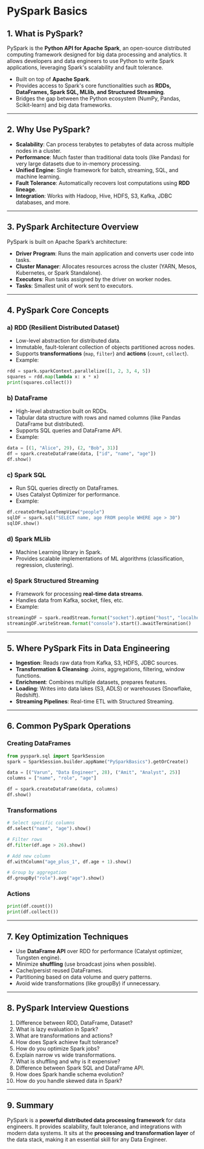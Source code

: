 # PySpark Basics

## 1. What is PySpark?

PySpark is the **Python API for Apache Spark**, an open-source distributed computing framework designed for big data processing and analytics. It allows developers and data engineers to use Python to write Spark applications, leveraging Spark's scalability and fault tolerance.

* Built on top of **Apache Spark**.
* Provides access to Spark's core functionalities such as **RDDs, DataFrames, Spark SQL, MLlib, and Structured Streaming**.
* Bridges the gap between the Python ecosystem (NumPy, Pandas, Scikit-learn) and big data frameworks.

---

## 2. Why Use PySpark?

* **Scalability**: Can process terabytes to petabytes of data across multiple nodes in a cluster.
* **Performance**: Much faster than traditional data tools (like Pandas) for very large datasets due to in-memory processing.
* **Unified Engine**: Single framework for batch, streaming, SQL, and machine learning.
* **Fault Tolerance**: Automatically recovers lost computations using **RDD lineage**.
* **Integration**: Works with Hadoop, Hive, HDFS, S3, Kafka, JDBC databases, and more.

---

## 3. PySpark Architecture Overview

PySpark is built on Apache Spark’s architecture:

* **Driver Program**: Runs the main application and converts user code into tasks.
* **Cluster Manager**: Allocates resources across the cluster (YARN, Mesos, Kubernetes, or Spark Standalone).
* **Executors**: Run tasks assigned by the driver on worker nodes.
* **Tasks**: Smallest unit of work sent to executors.

---

## 4. PySpark Core Concepts

### a) RDD (Resilient Distributed Dataset)

* Low-level abstraction for distributed data.
* Immutable, fault-tolerant collection of objects partitioned across nodes.
* Supports **transformations** (`map`, `filter`) and **actions** (`count`, `collect`).
* Example:

```python
rdd = spark.sparkContext.parallelize([1, 2, 3, 4, 5])
squares = rdd.map(lambda x: x * x)
print(squares.collect())
```

### b) DataFrame

* High-level abstraction built on RDDs.
* Tabular data structure with rows and named columns (like Pandas DataFrame but distributed).
* Supports SQL queries and DataFrame API.
* Example:

```python
data = [(1, "Alice", 29), (2, "Bob", 31)]
df = spark.createDataFrame(data, ["id", "name", "age"])
df.show()
```

### c) Spark SQL

* Run SQL queries directly on DataFrames.
* Uses Catalyst Optimizer for performance.
* Example:

```python
df.createOrReplaceTempView("people")
sqlDF = spark.sql("SELECT name, age FROM people WHERE age > 30")
sqlDF.show()
```

### d) Spark MLlib

* Machine Learning library in Spark.
* Provides scalable implementations of ML algorithms (classification, regression, clustering).

### e) Spark Structured Streaming

* Framework for processing **real-time data streams**.
* Handles data from Kafka, socket, files, etc.
* Example:

```python
streamingDF = spark.readStream.format("socket").option("host", "localhost").option("port", 9999).load()
streamingDF.writeStream.format("console").start().awaitTermination()
```

---

## 5. Where PySpark Fits in Data Engineering

* **Ingestion**: Reads raw data from Kafka, S3, HDFS, JDBC sources.
* **Transformation & Cleansing**: Joins, aggregations, filtering, window functions.
* **Enrichment**: Combines multiple datasets, prepares features.
* **Loading**: Writes into data lakes (S3, ADLS) or warehouses (Snowflake, Redshift).
* **Streaming Pipelines**: Real-time ETL with Structured Streaming.

---

## 6. Common PySpark Operations

### Creating DataFrames

```python
from pyspark.sql import SparkSession
spark = SparkSession.builder.appName("PySparkBasics").getOrCreate()

data = [("Varun", "Data Engineer", 28), ("Amit", "Analyst", 25)]
columns = ["name", "role", "age"]

df = spark.createDataFrame(data, columns)
df.show()
```

### Transformations

```python
# Select specific columns
df.select("name", "age").show()

# Filter rows
df.filter(df.age > 26).show()

# Add new column
df.withColumn("age_plus_1", df.age + 1).show()

# Group by aggregation
df.groupBy("role").avg("age").show()
```

### Actions

```python
print(df.count())
print(df.collect())
```

---

## 7. Key Optimization Techniques

* Use **DataFrame API** over RDD for performance (Catalyst optimizer, Tungsten engine).
* Minimize **shuffling** (use broadcast joins when possible).
* Cache/persist reused DataFrames.
* Partitioning based on data volume and query patterns.
* Avoid wide transformations (like groupBy) if unnecessary.

---

## 8. PySpark Interview Questions

1. Difference between RDD, DataFrame, Dataset?
2. What is lazy evaluation in Spark?
3. What are transformations and actions?
4. How does Spark achieve fault tolerance?
5. How do you optimize Spark jobs?
6. Explain narrow vs wide transformations.
7. What is shuffling and why is it expensive?
8. Difference between Spark SQL and DataFrame API.
9. How does Spark handle schema evolution?
10. How do you handle skewed data in Spark?

---

## 9. Summary

PySpark is a **powerful distributed data processing framework** for data engineers. It provides scalability, fault tolerance, and integrations with modern data systems. It sits at the **processing and transformation layer** of the data stack, making it an essential skill for any Data Engineer.